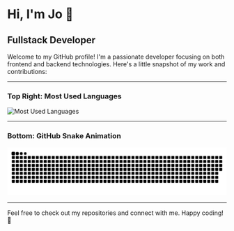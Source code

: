 # Hi, I'm Jo 👋  
## Fullstack Developer

Welcome to my GitHub profile! I'm a passionate developer focusing on both frontend and backend technologies. Here's a little snapshot of my work and contributions:

---

### Top Right: Most Used Languages  
![Most Used Languages](https://github-readme-stats.vercel.app/api/top-langs/?username=bayujo&layout=compact&hide=html&langs_count=10&theme=dark)

---

### Bottom: GitHub Snake Animation  
![GitHub Snake Animation](https://raw.githubusercontent.com/bayujo/bayujo/refs/heads/output/github-contribution-grid-snake-dark.svg)

---

Feel free to check out my repositories and connect with me. Happy coding! 🚀
